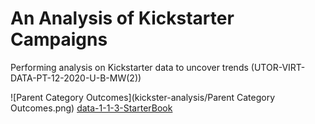 # An Analysis of Kickstarter Campaigns

Performing analysis on Kickstarter data to uncover trends (UTOR-VIRT-DATA-PT-12-2020-U-B-MW(2))

![Parent Category Outcomes](kickster-analysis/Parent Category Outcomes.png)
[data-1-1-3-StarterBook](kickstarter-analysis/data-1-1-3-StarterBook.xlxs)
